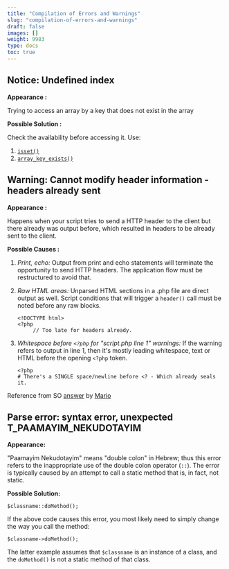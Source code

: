 ```yaml
---
title: "Compilation of Errors and Warnings"
slug: "compilation-of-errors-and-warnings"
draft: false
images: []
weight: 9983
type: docs
toc: true
---
```


## Notice: Undefined index
**Appearance :** 

Trying to access an array by a key that does not exist in the array

**Possible Solution :**

Check the availability before accessing it. Use:
1. [`isset()`][1]
2. [`array_key_exists()`][2]


  [1]: http://php.net/manual/en/function.isset.php
  [2]: http://php.net/manual/en/function.array-key-exists.php

## Warning: Cannot modify header information - headers already sent
**Appearance :**

Happens when your script tries to send a HTTP header to the client but there already was output before, which resulted in headers to be already sent to the client.

**Possible Causes :**
1. *Print, echo:* Output from print and echo statements will terminate the opportunity to send HTTP headers. The application flow must be restructured to avoid that.

2. *Raw HTML areas:* Unparsed HTML sections in a .php file are direct output as well. Script conditions that will trigger a `header()` call must be noted before any raw <html> blocks.

       <!DOCTYPE html>
       <?php
            // Too late for headers already.

3. *Whitespace before `<?php` for "script.php line 1" warnings:* If the warning refers to output in line 1, then it's mostly leading whitespace, text or HTML before the opening `<?php` token.

       <?php
       # There's a SINGLE space/newline before <? - Which already seals it.

Reference from SO [answer][1] by [Mario][2]


  [1]: http://stackoverflow.com/a/8028987/5447994
  [2]: http://stackoverflow.com/users/345031/mario

## Parse error: syntax error, unexpected T_PAAMAYIM_NEKUDOTAYIM
**Appearance:**

"Paamayim Nekudotayim" means "double colon" in Hebrew; thus this error refers to the inappropriate use of the double colon operator (`::`). The error is typically caused by an attempt to call a static method that is, in fact, not static. 


**Possible Solution:**

    $classname::doMethod();

If the above code causes this error, you most likely need to simply change the way you call the method:

    $classname->doMethod();

The latter example assumes that `$classname` is an instance of a class, and the `doMethod()` is not a static method of that class.  

